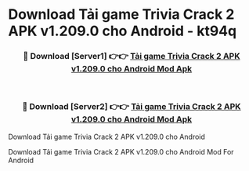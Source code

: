# Download Tải game Trivia Crack 2 APK v1.209.0 cho Android - kt94q


<div align="center">
<h3>🔴 Download [Server1] 👉👉 <a href="https://apk-comot.site?title=Tải_game_Trivia_Crack_2_APK_v1.209.0_cho_Android">Tải game Trivia Crack 2 APK v1.209.0 cho Android Mod Apk</a></h3><br>
<h3>🔴 Download [Server2] 👉👉 <a href="https://apk-comot.site?title=Tải_game_Trivia_Crack_2_APK_v1.209.0_cho_Android">Tải game Trivia Crack 2 APK v1.209.0 cho Android Mod Apk</a></h3>
</div>



Download Tải game Trivia Crack 2 APK v1.209.0 cho Android 

Download Tải game Trivia Crack 2 APK v1.209.0 cho Android Mod For Android